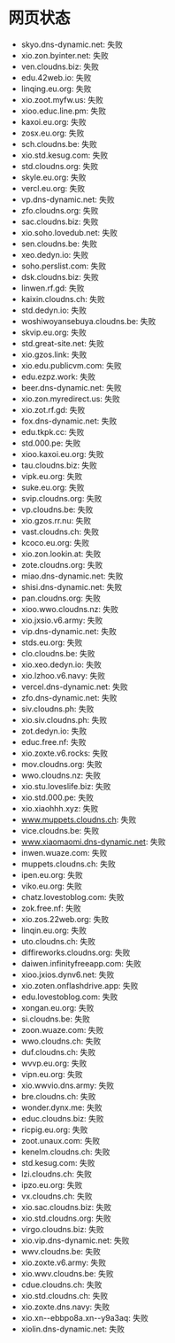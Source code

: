 # 网页状态
- skyo.dns-dynamic.net: 失败
- xio.zon.byinter.net: 失败
- ven.cloudns.biz: 失败
- edu.42web.io: 失败
- linqing.eu.org: 失败
- xio.zoot.myfw.us: 失败
- xioo.educ.line.pm: 失败
- kaxoi.eu.org: 失败
- zosx.eu.org: 失败
- sch.cloudns.be: 失败
- xio.std.kesug.com: 失败
- std.cloudns.org: 失败
- skyle.eu.org: 失败
- vercl.eu.org: 失败
- vp.dns-dynamic.net: 失败
- zfo.cloudns.org: 失败
- sac.cloudns.biz: 失败
- xio.soho.lovedub.net: 失败
- sen.cloudns.be: 失败
- xeo.dedyn.io: 失败
- soho.perslist.com: 失败
- dsk.cloudns.biz: 失败
- linwen.rf.gd: 失败
- kaixin.cloudns.ch: 失败
- std.dedyn.io: 失败
- woshiwoyansebuya.cloudns.be: 失败
- skvip.eu.org: 失败
- std.great-site.net: 失败
- xio.gzos.link: 失败
- xio.edu.publicvm.com: 失败
- edu.ezpz.work: 失败
- beer.dns-dynamic.net: 失败
- xio.zon.myredirect.us: 失败
- xio.zot.rf.gd: 失败
- fox.dns-dynamic.net: 失败
- edu.tkpk.cc: 失败
- std.000.pe: 失败
- xioo.kaxoi.eu.org: 失败
- tau.cloudns.biz: 失败
- vipk.eu.org: 失败
- suke.eu.org: 失败
- svip.cloudns.org: 失败
- vp.cloudns.be: 失败
- xio.gzos.rr.nu: 失败
- vast.cloudns.ch: 失败
- kcoco.eu.org: 失败
- xio.zon.lookin.at: 失败
- zote.cloudns.org: 失败
- miao.dns-dynamic.net: 失败
- shisi.dns-dynamic.net: 失败
- pan.cloudns.org: 失败
- xioo.wwo.cloudns.nz: 失败
- xio.jxsio.v6.army: 失败
- vip.dns-dynamic.net: 失败
- stds.eu.org: 失败
- clo.cloudns.be: 失败
- xio.xeo.dedyn.io: 失败
- xio.lzhoo.v6.navy: 失败
- vercel.dns-dynamic.net: 失败
- zfo.dns-dynamic.net: 失败
- siv.cloudns.ph: 失败
- xio.siv.cloudns.ph: 失败
- zot.dedyn.io: 失败
- educ.free.nf: 失败
- xio.zoxte.v6.rocks: 失败
- mov.cloudns.org: 失败
- wwo.cloudns.nz: 失败
- xio.stu.loveslife.biz: 失败
- xio.std.000.pe: 失败
- xio.xiaohhh.xyz: 失败
- www.muppets.cloudns.ch: 失败
- vice.cloudns.be: 失败
- www.xiaomaomi.dns-dynamic.net: 失败
- inwen.wuaze.com: 失败
- muppets.cloudns.ch: 失败
- ipen.eu.org: 失败
- viko.eu.org: 失败
- chatz.lovestoblog.com: 失败
- zok.free.nf: 失败
- xio.zos.22web.org: 失败
- linqin.eu.org: 失败
- uto.cloudns.ch: 失败
- diffireworks.cloudns.org: 失败
- daiwen.infinityfreeapp.com: 失败
- xioo.jxios.dynv6.net: 失败
- xio.zoten.onflashdrive.app: 失败
- edu.lovestoblog.com: 失败
- xongan.eu.org: 失败
- si.cloudns.be: 失败
- zoon.wuaze.com: 失败
- wwo.cloudns.ch: 失败
- duf.cloudns.ch: 失败
- wvvp.eu.org: 失败
- vipn.eu.org: 失败
- xio.wwvio.dns.army: 失败
- bre.cloudns.ch: 失败
- wonder.dynx.me: 失败
- educ.cloudns.biz: 失败
- ricpig.eu.org: 失败
- zoot.unaux.com: 失败
- kenelm.cloudns.ch: 失败
- std.kesug.com: 失败
- lzi.cloudns.ch: 失败
- ipzo.eu.org: 失败
- vx.cloudns.ch: 失败
- xio.sac.cloudns.biz: 失败
- xio.std.cloudns.org: 失败
- virgo.cloudns.biz: 失败
- xio.vip.dns-dynamic.net: 失败
- wwv.cloudns.be: 失败
- xio.zoxte.v6.army: 失败
- xio.wwv.cloudns.be: 失败
- cdue.cloudns.ch: 失败
- xio.std.cloudns.ch: 失败
- xio.zoxte.dns.navy: 失败
- xio.xn--ebbpo8a.xn--y9a3aq: 失败
- xiolin.dns-dynamic.net: 失败
